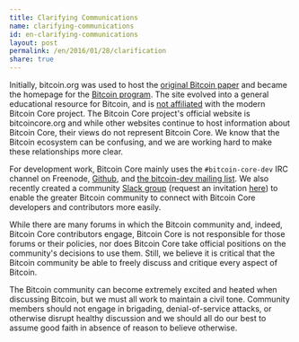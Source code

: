 ```yaml
---
title: Clarifying Communications
name: clarifying-communications
id: en-clarifying-communications
layout: post
permalink: /en/2016/01/28/clarification
share: true
---
```

Initially, bitcoin.org was used to host the [original Bitcoin paper](https://bitcoin.org/bitcoin.pdf) and became the homepage for the [Bitcoin program](https://bitcoin.org/en/download). The site evolved into a general educational resource for Bitcoin, and is [not affiliated](https://bitcoin.org/en/bitcoin-core/about-site) with the modern Bitcoin Core project. The Bitcoin Core project's official website is bitcoincore.org and while other websites continue to host information about Bitcoin Core, their views do not represent Bitcoin Core. We know that the Bitcoin ecosystem can be confusing, and we are working hard to make these relationships more clear.

For development work, Bitcoin Core mainly uses the `#bitcoin-core-dev` IRC channel on Freenode, [Github](https://github.com/bitcoin/bitcoin), and [the bitcoin-dev mailing list](http://lists.linuxfoundation.org/pipermail/bitcoin-dev/). We also recently created a community [Slack group](https://bitcoincore.slack.com) (request an invitation [here](https://slack.bitcoincore.org)) to enable the greater Bitcoin community to connect with Bitcoin Core developers and contributors more easily.

While there are many forums in which the Bitcoin community and, indeed, Bitcoin Core contributors engage, Bitcoin Core is not responsible for those forums or their policies, nor does Bitcoin Core take official positions on the community's decisions to use them. Still, we believe it is critical that the Bitcoin community be able to freely discuss and critique every aspect of Bitcoin.

The Bitcoin community can become extremely excited and heated when discussing Bitcoin, but we must all work to maintain a civil tone. Community members should not engage in brigading, denial-of-service attacks, or otherwise disrupt healthy discussion and we should all do our best to assume good faith in absence of reason to believe otherwise.